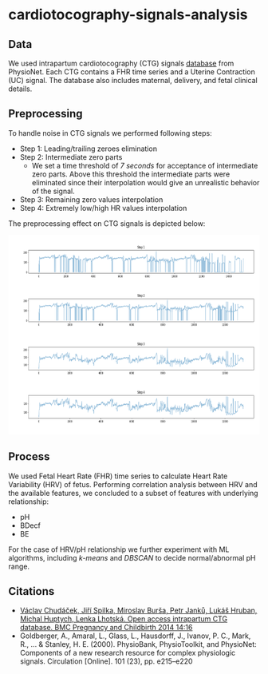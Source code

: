 # cardiotocography-signals-analysis

## Data
We used intrapartum cardiotocography (CTG) signals [database](https://www.physionet.org/content/ctu-uhb-ctgdb/1.0.0/) from PhysioNet. Each CTG contains a FHR time series and a Uterine Contraction (UC) signal. The database also includes maternal, delivery, and fetal clinical details.

## Preprocessing
To handle noise in CTG signals we performed following steps:

- Step 1: Leading/trailing zeroes elimination
- Step 2: Intermediate zero parts
  - We set a time threshold of *7 seconds* for acceptance of intermediate zero parts. Above this threshold the intermediate parts were eliminated since their interpolation would give an unrealistic behavior of the signal.
- Step 3: Remaining zero values interpolation
- Step 4: Extremely low/high HR values interpolation

The preprocessing effect on CTG signals is depicted below:

<img src="/imgs/steps_of_preprocessing_on_1026.png" width="800" height="400" alt="CTG signals preprocessing effects">

## Process
We used Fetal Heart Rate (FHR) time series to calculate Heart Rate Variability (HRV) of fetus. Performing correlation analysis between HRV and the available features, we concluded to a subset of features with underlying relationship:

- pH
- BDecf
- BE

For the case of HRV/pH relationship we further experiment with ML algorithms, including *k-means* and *DBSCAN* to decide normal/abnormal pH range.

## Citations
- [Václav Chudáček, Jiří Spilka, Miroslav Burša, Petr Janků, Lukáš Hruban, Michal Huptych, Lenka Lhotská. Open access intrapartum CTG database. BMC Pregnancy and Childbirth 2014 14:16](https://bmcpregnancychildbirth.biomedcentral.com/counter/pdf/10.1186/1471-2393-14-16.pdf)
- Goldberger, A., Amaral, L., Glass, L., Hausdorff, J., Ivanov, P. C., Mark, R., ... & Stanley, H. E. (2000). PhysioBank, PhysioToolkit, and PhysioNet: Components of a new research resource for complex physiologic signals. Circulation [Online]. 101 (23), pp. e215–e220
